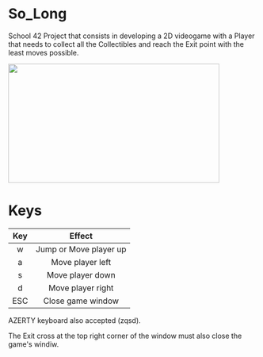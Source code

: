# So_Long


School 42 Project that consists in developing a 2D videogame with a Player that needs to collect all the Collectibles and reach the Exit point with the least moves possible.


<img src="https://user-images.githubusercontent.com/113359133/230092649-c6c7447f-3a63-4fb6-8a37-bbb2c4505333.gif" width="426" height="240"/>

# Keys

Key | Effect
| :------: | :----:
w | Jump or Move player up
a | Move player left
s | Move player down
d | Move player right
ESC | Close game window

AZERTY keyboard also accepted (zqsd).


The Exit cross at the top right corner of the window must also close the game's windiw.
